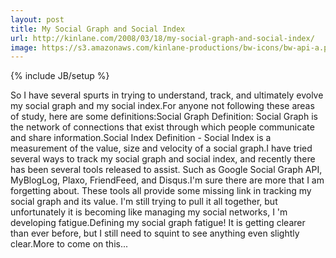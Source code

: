 ```yaml
---
layout: post
title: My Social Graph and Social Index
url: http://kinlane.com/2008/03/18/my-social-graph-and-social-index/
image: https://s3.amazonaws.com/kinlane-productions/bw-icons/bw-api-a.png
---
```

{% include JB/setup %}
So I have several spurts in trying to understand, track, and ultimately evolve my social graph and my social index.For anyone not following these areas of study, here are some definitions:Social Graph Definition:  Social Graph is the network of connections that exist through which people communicate and share information.Social Index Definition - Social Index is a measurement of the value, size and velocity of a social graph.I have tried several ways to track my social graph and social index, and recently there has been several tools released to assist.  Such as Google Social Graph API, MyBlogLog, Plaxo, FriendFeed, and Disqus.I'm sure there are more that I am forgetting about.  These tools all provide some missing link in tracking my social graph and its value.  I'm still trying to pull it all together, but unfortunately it is becoming like managing my social networks, I 'm developing fatigue.Defining my social graph fatigue!  It is getting clearer than ever before, but I still need to squint to see anything even slightly clear.More to come on this...